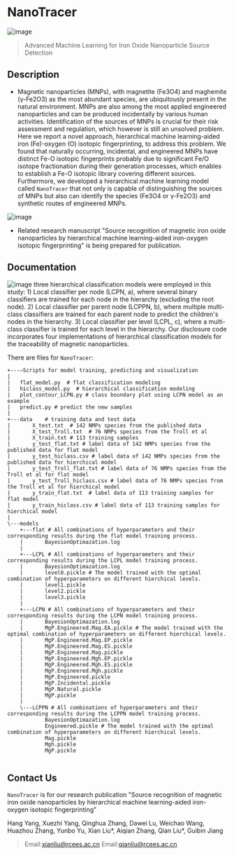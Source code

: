 # NanoTracer
![image](![numpy](https://img.shields.io/badge/numpy-v1.19-blue))


> Advanced Machine Learning for Iron Oxide Nanoparticle Source Detection

## Description
- Magnetic nanoparticles (MNPs), with magnetite (Fe3O4) and maghemite (γ-Fe2O3) as the most abundant species, are ubiquitously present in the natural environment. MNPs are also among the most applied engineered nanoparticles and can be produced incidentally by various human activities. Identification of the sources of MNPs is crucial for their risk assessment and regulation, which however is still an unsolved problem. Here we report a novel approach, hierarchical machine learning-aided iron (Fe)-oxygen (O) isotopic fingerprinting, to address this problem. We found that naturally occurring, incidental, and engineered MNPs have distinct Fe-O isotopic fingerprints probably due to significant Fe/O isotope fractionation during their generation processes, which enables to establish a Fe-O isotopic library covering different sources. Furthermore, we developed a hierarchical machine learning model called `NanoTracer` that not only is capable of distinguishing the sources of MNPs but also can identify the species (Fe3O4 or γ-Fe2O3) and synthetic routes of engineered MNPs. 

![image](https://github.com/xliu-deep/NanoTracer/assets/1555415/d994d230-1193-4360-88a8-25946a99e649)

- Related research manuscript "Source recognition of magnetic iron oxide nanoparticles by hierarchical machine learning-aided iron-oxygen isotopic fingerprinting" is being prepared for publication.
  
## Documentation
![image](https://github.com/xliu-deep/NanoTracer/assets/1555415/ff2db47a-8e04-490f-ab14-45f12f4aad16)
three hierarchical classification models were employed in this study: 1) Local classifier per node (LCPN, a), where several binary classifiers are trained for each node in the hierarchy (excluding the root node). 2) Local classifier per parent node (LCPPN, b), where multiple multi-class classifiers are trained for each parent node to predict the children's nodes in the hierarchy. 3) Local classifier per level (LCPL, c), where a multi-class classifier is trained for each level in the hierarchy. Our disclosure code incorporates four implementations of hierarchical classification models for the traceability of magnetic nanoparticles.


There are files for `NanoTracer`:
```
+---—Scripts for model training, predicting and visualization
|
|   flat_model.py  # flat classification modeling
|   hiclass_model.py  # hierarchical classification modeling
|   plot_contour_LCPN.py # class boundary plot using LCPN model as an example
|   predict.py # predict the new samples
|
+---data    # training data and test data
|       X_test.txt  # 142 NMPs species from the published data
|       X_test_Troll.txt  # 76 NMPs species from the Troll et al
|       X_train.txt # 113 training samples
|       y_test_flat.txt # label data of 142 NMPs species from the published data for flat model
|       y_test_hiclass.csv # label data of 142 NMPs species from the published data for hierchical model
|       y_test_Troll_flat.txt # label data of 76 NMPs species from the Troll et al for flat model
|       y_test_Troll_hiclass.csv # label data of 76 NMPs species from the Troll et al for hierchical model
|       y_train_flat.txt  # label data of 113 training samples for flat model 
|       y_train_hiclass.csv # label data of 113 training samples for hierchical model
|
\---models
    +---flat # All combinations of hyperparameters and their corresponding results during the flat model training process.
    |       BayesionOptimazation.log 
    |
    +---LCPL # All combinations of hyperparameters and their corresponding results during the LCPL model training process.
    |       BayesionOptimazation.log
    |       level0.pickle # The model trained with the optimal combination of hyperparameters on different hierchical levels.
    |       level1.pickle
    |       level2.pickle
    |       level3.pickle
    |
    +---LCPN # All combinations of hyperparameters and their corresponding results during the LCPN model training process.
    |       BayesionOptimazation.log
    |       MgP.Engineered.Mag.EA.pickle # The model trained with the optimal combination of hyperparameters on different hierchical levels.
    |       MgP.Engineered.Mag.EP.pickle
    |       MgP.Engineered.Mag.ES.pickle
    |       MgP.Engineered.Mag.pickle
    |       MgP.Engineered.Mgh.EP.pickle
    |       MgP.Engineered.Mgh.ES.pickle
    |       MgP.Engineered.Mgh.pickle
    |       MgP.Engineered.pickle
    |       MgP.Incidental.pickle
    |       MgP.Natural.pickle
    |       MgP.pickle
    |
    \---LCPPN # All combinations of hyperparameters and their corresponding results during the LCPPN model training process.
            BayesionOptimazation.log
            Engineered.pickle # The model trained with the optimal combination of hyperparameters on different hierchical levels.
            Mag.pickle
            Mgh.pickle
            MgP.pickle
            
```

## Contact Us
`NanoTracer` is for our research publication "Source recognition of magnetic iron oxide nanoparticles by hierarchical machine learning-aided iron-oxygen isotopic fingerprinting"  

 Hang Yang, Xuezhi Yang, Qinghua Zhang, Dawei Lu, Weichao Wang, Huazhou Zhang, Yunbo Yu, Xian Liu*, Aiqian Zhang, Qian Liu*, Guibin Jiang

>Email:xianliu@rcees.ac.cn
>Email:qianliu@rcees.ac.cn

